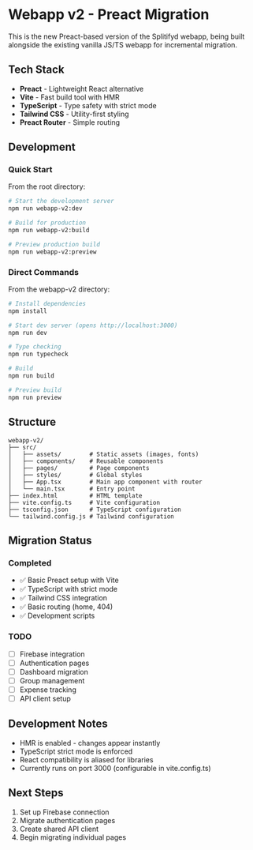 # Webapp v2 - Preact Migration

This is the new Preact-based version of the Splitifyd webapp, being built alongside the existing vanilla JS/TS webapp for incremental migration.

## Tech Stack

- **Preact** - Lightweight React alternative
- **Vite** - Fast build tool with HMR
- **TypeScript** - Type safety with strict mode
- **Tailwind CSS** - Utility-first styling
- **Preact Router** - Simple routing

## Development

### Quick Start

From the root directory:

```bash
# Start the development server
npm run webapp-v2:dev

# Build for production
npm run webapp-v2:build

# Preview production build
npm run webapp-v2:preview
```

### Direct Commands

From the webapp-v2 directory:

```bash
# Install dependencies
npm install

# Start dev server (opens http://localhost:3000)
npm run dev

# Type checking
npm run typecheck

# Build
npm run build

# Preview build
npm run preview
```

## Structure

```
webapp-v2/
├── src/
│   ├── assets/        # Static assets (images, fonts)
│   ├── components/    # Reusable components
│   ├── pages/         # Page components
│   ├── styles/        # Global styles
│   ├── App.tsx        # Main app component with router
│   └── main.tsx       # Entry point
├── index.html         # HTML template
├── vite.config.ts     # Vite configuration
├── tsconfig.json      # TypeScript configuration
└── tailwind.config.js # Tailwind configuration
```

## Migration Status

### Completed
- ✅ Basic Preact setup with Vite
- ✅ TypeScript with strict mode
- ✅ Tailwind CSS integration
- ✅ Basic routing (home, 404)
- ✅ Development scripts

### TODO
- [ ] Firebase integration
- [ ] Authentication pages
- [ ] Dashboard migration
- [ ] Group management
- [ ] Expense tracking
- [ ] API client setup

## Development Notes

- HMR is enabled - changes appear instantly
- TypeScript strict mode is enforced
- React compatibility is aliased for libraries
- Currently runs on port 3000 (configurable in vite.config.ts)

## Next Steps

1. Set up Firebase connection
2. Migrate authentication pages
3. Create shared API client
4. Begin migrating individual pages